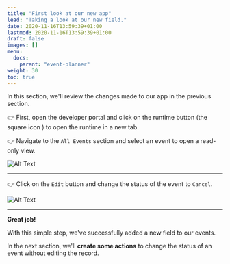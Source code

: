 ```yaml
---
title: "First look at our new app"
lead: "Taking a look at our new field."
date: 2020-11-16T13:59:39+01:00
lastmod: 2020-11-16T13:59:39+01:00
draft: false
images: []
menu:
  docs:
    parent: "event-planner"
weight: 30
toc: true
---
```


In this section, we'll review the changes made to our app in the previous section.

👉 First, open the developer portal and click on the runtime button (the square icon ) to open the runtime in a new tab. 

👉 Navigate to the `All Events` section and select an event to open a read-only view. 

![Alt Text]({{site.baseurl}}/images/vendor/event-planner/firstlook/ww_event_planner_readonly_no_delete.png)

--- 

👉 Click on the `Edit` button and change the status of the event to `Cancel`.

![Alt Text]({{site.baseurl}}/images/vendor/event-planner/firstlook/ww_event_planner_status_field.png)

---

**Great job!** 

With this simple step, we've successfully added a new field to our events. 

In the next section, we'll **create some actions** to change the status of an event without editing the record.
